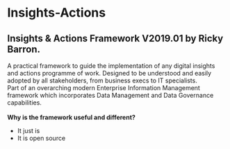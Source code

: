 # Insights-Actions
## Insights &amp; Actions Framework V2019.01 by Ricky Barron.<br>
A practical framework to guide the implementation of any digital insights and actions programme of work. Designed to be understood and easily adopted by all stakeholders, from business execs to IT specialists.
<br>Part of an overarching modern Enterprise Information Management framework which incorporates Data Management and Data Governance capabilities. </br>
<br><b>Why is the framework useful and different?</b>
<ul>
<li>It just is</li>
<li>It is open source</li> 
</ul>
